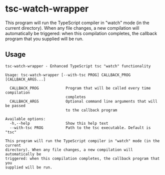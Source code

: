 # tsc-watch-wrapper

This program will run the TypeScript compiler in "watch" mode (in the current
directory). When any file changes, a new compilation will automatically be
triggered: when this compilation completes, the callback program that you
supplied will be run.

## Usage

```
tsc-watch-wrapper - Enhanced TypeScript tsc "watch" functionality

Usage: tsc-watch-wrapper [--with-tsc PROG] CALLBACK_PROG [CALLBACK_ARGS...]

  CALLBACK_PROG            Program that will be called every time compilation
                           completes
  CALLBACK_ARGS            Optional command line arguments that will be passed
                           to the callback program

Available options:
  -h,--help                Show this help text
  --with-tsc PROG          Path to the tsc executable. Default is "tsc"

This program will run the TypeScript compiler in "watch" mode (in the current
directory). When any file changes, a new compilation will automatically be
triggered: when this compilation completes, the callback program that you
supplied will be run.
```

